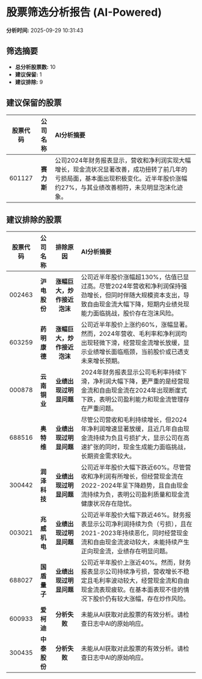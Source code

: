 # 股票筛选分析报告 (AI-Powered)

**分析时间:** 2025-09-29 10:31:43

## 筛选摘要

- **总分析股票数:** 10
- **建议保留:** 1
- **建议排除:** 9

## 建议保留的股票

| 股票代码 | 公司名称 | AI分析摘要 |
|:---:|:---:|:---|
| 601127 | **赛力斯** | 公司2024年财务报表显示，营收和净利润实现大幅增长，现金流状况显著改善，成功扭转了前几年的亏损局面，基本面出现积极变化。近半年股价涨幅约27%，与其业绩改善相符，未见明显泡沫化迹象。 |

## 建议排除的股票

| 股票代码 | 公司名称 | 排除原因 | AI分析摘要 |
|:---:|:---:|:---:|:---|
| 002463 | **沪电股份** | **涨幅巨大，炒作接近泡沫** | 公司近半年股价涨幅超130%，估值已显过高。尽管2024年营收和净利润保持强劲增长，但同时伴随大规模资本支出，导致自由现金流大幅下降，短期内业绩兑现能力面临挑战，股价存在泡沫风险。 |
| 603259 | **药明康德** | **涨幅巨大，炒作接近泡沫** | 公司近半年股价上涨约60%，涨幅显著。然而，2024年营收、毛利率和净利润均出现轻微下滑，经营现金流增长放缓，显示业绩增长面临瓶颈，当前股价或已透支未来增长预期。 |
| 000878 | **云南铜业** | **业绩出现过明显问题** | 2024年财务报表显示公司毛利率持续下滑，净利润大幅下降，更严重的是经营现金流和自由现金流在2024年出现断崖式下跌，表明公司盈利能力和现金流管理存在严重问题。 |
| 688516 | **奥特维** | **业绩出现过明显问题** | 尽管公司营收和毛利持续增长，但2024年净利润增速显著放缓，且近几年自由现金流持续为负且亏损扩大，显示公司在高速扩张的同时，现金生成能力面临挑战，长期资金需求较大。 |
| 300442 | **润泽科技** | **业绩出现过明显问题** | 公司近半年股价大幅下跌近60%。尽管营收和净利润有所增长，但经营现金流在2022-2024年呈下降趋势，且自由现金流持续为负，表明公司盈利质量和现金流健康状况存在隐忧。 |
| 003021 | **兆威机电** | **业绩出现过明显问题** | 公司近半年股价大幅下跌近46%。财务报表显示公司净利润持续为负（亏损），且在2021-2023年持续恶化，同时经营现金流和自由现金流波动较大，未能持续产生正向现金流，业绩存在明显问题。 |
| 688027 | **国盾量子** | **业绩出现过明显问题** | 公司近半年股价上涨近40%。然而，财务报表显示公司持续净亏损，营收增长不稳定且毛利率波动较大，经营现金流和自由现金流表现疲软。在基本面表现不佳的情况下股价仍有较大涨幅，存在炒作风险。 |
| 600933 | **爱柯迪** | **分析失败** | 未能从AI获取对此股票的有效分析。请检查日志中AI的原始响应。 |
| 300435 | **中泰股份** | **分析失败** | 未能从AI获取对此股票的有效分析。请检查日志中AI的原始响应。 |
